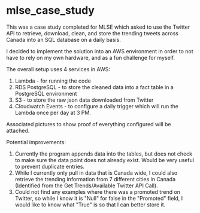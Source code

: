 # mlse_case_study
This was a case study completed for MLSE which asked to use the Twitter API to retrieve, download, clean, and store the trending tweets across Canada into an SQL database on a daily basis.

I decided to implement the solution into an AWS environment in order to not have to rely on my own hardware, and as a fun challenge for myself. 

The overall setup uses 4 services in AWS:
1. Lambda - for running the code
2. RDS PostgreSQL - to store the cleaned data into a fact table in a PostgreSQL environment
3. S3 - to store the raw json data downloaded from Twitter
4. Cloudwatch Events - to configure a daily trigger which will run the Lambda once per day at 3 PM. 

Associated pictures to show proof of everything configured will be attached.

Potential improvements:
1. Currently the program appends data into the tables, but does not check to make sure the data point does not already exist. Would be very useful to prevent duplicate entries.
2. While I currently only pull in data that is Canada wide, I could also retrieve the trending information from 7 different cities in Canada (Identified from the Get Trends/Available Twitter API Call). 
3. Could not find any examples where there was a promoted trend on Twitter, so while I know it is "Null" for false in the "Promoted" field, I would like to know what "True" is so that I can better store it.
